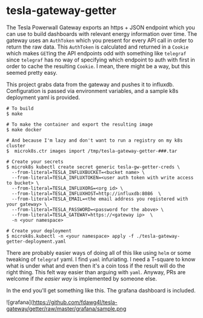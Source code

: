 # tesla-gateway-getter

The Tesla Powerwall Gateway exports an https + JSON endpoint which you can use
to build dashboards with relevant energy information over time.  The gateway
uses an `AuthToken` which you present for every API call in order to return the
raw data.  This `AuthToken` is calculated and returned in a `Cookie` which
makes `GET`ing the API endpoints odd with something like `telegraf` since
`telegraf` has no way of specifying which endpoint to auth with first in order
to cache the resulting `Cookie`.  I mean, there might be a way, but this seemed
pretty easy.

This project grabs data from the gateway and pushes it to influxdb.
Configuration is passed via environment variables, and a sample k8s deployment
yaml is provided.



```
# To build
$ make

# To make the container and export the resulting image
$ make docker

# And because I'm lazy and don't want to run a registry on my k8s cluster
$  microk8s.ctr images import /tmp/tesla-gateway-getter-###.tar

# Create your secrets
$ microk8s kubectl create secret generic tesla-gw-getter-creds \
  --from-literal=TESLA_INFLUXBUCKET=<bucket name> \
  --from-literal=TESLA_INFLUXTOKEN=<user auth token with write access to bucket> \
  --from-literal=TESLA_INFLUXORG=<org id> \
  --from-literal=TESLA_INFLUXHOST=http://influxdb:8086  \
  --from-literal=TESLA_EMAIL=<the email address you registered with your gateway> \
  --from-literal=TESLA_PASSWORD=<password for the above> \
  --from-literal=TESLA_GATEWAY=https://<gateway ip>  \
  -n <your namespace>

# Create your deployment
$ microk8s.kubectl -n <your namespace> apply -f ./tesla-gateway-getter-deployment.yaml
```


There are probably easier ways of doing all of this like using `helm` or some
tweaking of `telegraf` yaml.  I find `yaml` infuriating.  I need a T-square to
know what is under what and even then it's a coin toss if the result will do
the right thing.  This felt way easier than arguing with `yaml`.  Anyway, PRs
are welcome if _the easier way_ is implemented by someone else.

In the end you'll get something like this.  The grafana dashboard is included.

![grafana](https://github.com/fdawg4l/tesla-gateway/getter/raw/master/grafana/sample.png
